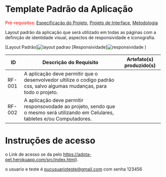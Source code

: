 # Template Padrão da Aplicação

<span style="color:red">Pré-requisitos: <a href="2-Especificação do Projeto.md"> Especificação do Projeto</a></span>, <a href="3-Projeto de Interface.md"> Projeto de Interface</a>, <a href="4-Metodologia.md"> Metodologia</a>

Layout padrão da aplicação que será utilizado em todas as páginas com a definição de identidade visual, aspectos de responsividade e iconografia.

 [Layout Padrão]![layout padrao](https://github.com/ICEI-PUC-Minas-PMV-ADS/pmv-ads-2024-1-e2-proj-int-t4-pmv-ads-2024-1-e2-projeto-cleandrive/assets/144749545/536b3e99-fe0b-413b-b890-34ad3362066e)
 [Responsividade]![responsividade](https://github.com/ICEI-PUC-Minas-PMV-ADS/pmv-ads-2024-1-e2-proj-int-t4-pmv-ads-2024-1-e2-projeto-cleandrive/assets/144749545/fa60b77b-b91d-45bd-a9ea-dc3831c3c81e)
)

|ID    | Descrição do Requisito  | Artefato(s) produzido(s) |
|------|-----------------------------------------|----|
|RF-001| A aplicação deve permitir que o desenvolvedor ultilize o codigo padrão css, salvo algumas mudanças, para todo o projeto.
|RF-002| A aplicação deve permitir responsovodade ao projeto, sendo que o mesmo será utilizando em Celulares, tabletes e/ou Computadores.

# Instruções de acesso

o Link de acesso se da pelo  https://adota-pet.herokuapp.com/src/index.html).

o usuario e teste é pucusuarioteste@gmail.com com senha 123456
